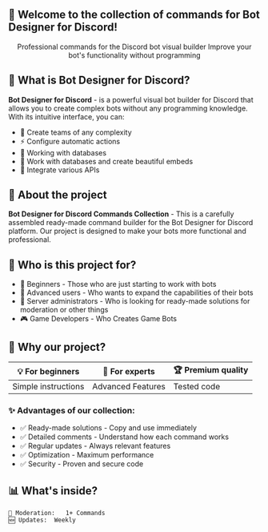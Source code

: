 ## 🎉 Welcome to the collection of commands for Bot Designer for Discord!

<div align="center">

Professional commands for the Discord bot visual builder
Improve your bot's functionality without programming

</div>


## 🤔 What is Bot Designer for Discord?

**Bot Designer for Discord** - is a powerful visual bot builder for Discord that allows you to create complex bots without any programming knowledge. With its intuitive interface, you can:

- 🎯 Create teams of any complexity
- ⚡ Configure automatic actions
- 🔄 Working with databases
- 🎨 Work with databases and create beautiful embeds
- 🤖 Integrate various APIs

## 🌟 About the project
**Bot Designer for Discord Commands Collection** - This is a carefully assembled ready-made command builder for the Bot Designer for Discord platform. Our project is designed to make your bots more functional and professional.

## 🎯 Who is this project for?

- 👶 Beginners - Those who are just starting to work with bots
- 🚀 Advanced users - Who wants to expand the capabilities of their bots
- 👑 Server administrators - Who is looking for ready-made solutions for moderation or other things
- 🎮 Game Developers - Who Creates Game Bots

## 🚀 Why our project?
<div align="center">
  
| 💡 For beginners	| 🔧 For experts | 🏆 Premium quality |
| ------------- | ------------- | ------------- |
| Simple instructions | Advanced Features | Tested code |
</div>

### ✨ Advantages of our collection:
- ✅ Ready-made solutions - Copy and use immediately
- ✅ Detailed comments - Understand how each command works
- ✅ Regular updates - Always relevant features
- ✅ Optimization - Maximum performance
- ✅ Security - Proven and secure code

## 📊 What's inside?
```
🎯 Moderation:   1+ Commands
🆕 Updates:  Weekly
```
